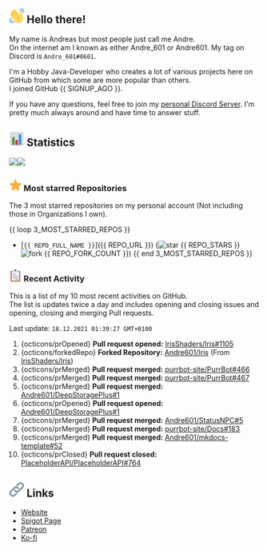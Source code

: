<!-- Links -->
[purr]: https://purrbot.site
[discord]: https://discord.gg/6dazXp6
[website]: https://andre601.ch
[spigot]: https://www.spigotmc.org/resources/authors/56829/
[patreon]: https://patreon.com/andre_601
[ko-fi]: https://ko-fi.com/andre_601

<!-- SVGs -->
[star]: https://cdn.jsdelivr.net/gh/Readme-Workflows/Readme-Icons@main/icons/octicons/StarredRepository.svg
[fork]: https://cdn.jsdelivr.net/gh/Readme-Workflows/Readme-Icons@main/icons/octicons/ForkedRepository.svg

## <img alt="emoji" src="https://raw.githubusercontent.com/twitter/twemoji/master/assets/svg/1f44b.svg" height="30em"> Hello there!
My name is Andreas but most people just call me Andre.  
On the internet am I known as either Andre_601 or Andre601. My tag on Discord is `Andre_601#0601`.

I'm a Hobby Java-Developer who creates a lot of various projects here on GitHub from which some are more popular than others.  
I joined GitHub {{ SIGNUP_AGO }}.

If you have any questions, feel free to join my [personal Discord Server][discord]. I'm pretty much always around and have time to answer stuff.

## <img alt="emoji" src="https://raw.githubusercontent.com/twitter/twemoji/master/assets/svg/1f4ca.svg" height="30em"> Statistics
<img height="195px" src="https://github-readme-stats.vercel.app/api?username=Andre601&show_icons=true&hide_rank=true&title_color=3498db&bg_color=ffffff00&text_color=718096&disable_animations=true"><img height="195px" src="https://github-readme-stats.vercel.app/api/top-langs?username=Andre601&layout=compact&title_color=3498db&bg_color=ffffff00&text_color=718096">

### <img alt="emoji" src="https://raw.githubusercontent.com/twitter/twemoji/master/assets/svg/2b50.svg" height="25em"> Most starred Repositories
The 3 most starred repositories on my personal account (Not including those in Organizations I own).

{{ loop 3_MOST_STARRED_REPOS }}
- [`{{ REPO_FULL_NAME }}`]({{ REPO_URL }}) (![star] {{ REPO_STARS }} ![fork] {{ REPO_FORK_COUNT }})
{{ end 3_MOST_STARRED_REPOS }}

### <img alt="emoji" src="https://raw.githubusercontent.com/twitter/twemoji/master/assets/svg/1f4cb.svg" height="25em"> Recent Activity
This is a list of my 10 most recent activities on GitHub.  
The list is updates twice a day and includes opening and closing issues and opening, closing and merging Pull requests.

<!--RECENT_ACTIVITY:last_update-->
Last update: `18.12.2021 01:39:27 GMT+0100`
<!--RECENT_ACTIVITY:last_update_end-->
<!--RECENT_ACTIVITY:start-->
1. {octicons/prOpened} **Pull request opened:** [IrisShaders/Iris#1105](https://github.com/IrisShaders/Iris/pull/1105)
2. {octicons/forkedRepo} **Forked Repository:** [Andre601/Iris](https://github.com/Andre601/Iris) (From [IrisShaders/Iris](https://github.com/IrisShaders/Iris))
3. {octicons/prMerged} **Pull request merged:** [purrbot-site/PurrBot#466](https://github.com/purrbot-site/PurrBot/pull/466)
4. {octicons/prMerged} **Pull request merged:** [purrbot-site/PurrBot#467](https://github.com/purrbot-site/PurrBot/pull/467)
5. {octicons/prMerged} **Pull request merged:** [Andre601/DeepStoragePlus#1](https://github.com/Andre601/DeepStoragePlus/pull/1)
6. {octicons/prOpened} **Pull request opened:** [Andre601/DeepStoragePlus#1](https://github.com/Andre601/DeepStoragePlus/pull/1)
7. {octicons/prMerged} **Pull request merged:** [Andre601/StatusNPC#5](https://github.com/Andre601/StatusNPC/pull/5)
8. {octicons/prMerged} **Pull request merged:** [purrbot-site/Docs#183](https://github.com/purrbot-site/Docs/pull/183)
9. {octicons/prMerged} **Pull request merged:** [Andre601/mkdocs-template#52](https://github.com/Andre601/mkdocs-template/pull/52)
10. {octicons/prClosed} **Pull request closed:** [PlaceholderAPI/PlaceholderAPI#764](https://github.com/PlaceholderAPI/PlaceholderAPI/pull/764)
<!--RECENT_ACTIVITY:end-->

## <img alt="emoji" src="https://raw.githubusercontent.com/twitter/twemoji/master/assets/svg/1f517.svg" height="30em"> Links
- [Website]
- [Spigot Page][spigot]
- [Patreon]
- [Ko-fi]
